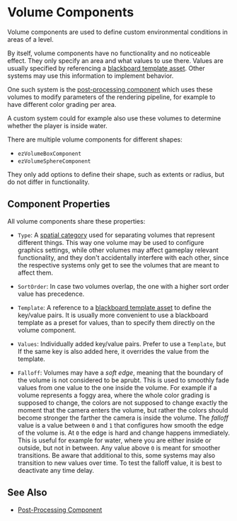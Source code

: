 # Volume Components

Volume components are used to define custom environmental conditions in areas of a level.

By itself, volume components have no functionality and no noticeable effect. They only specify an area and what values to use there. Values are usually specified by referencing a [blackboard template asset](../../Miscellaneous/blackboard-template-asset.md). Other systems may use this information to implement behavior.

One such system is the [post-processing component](post-processing-component.md) which uses these volumes to modify parameters of the rendering pipeline, for example to have different color grading per area.

A custom system could for example also use these volumes to determine whether the player is inside water.

There are multiple volume components for different shapes:

* `ezVolumeBoxComponent`
* `ezVolumeSphereComponent`

They only add options to define their shape, such as extents or radius, but do not differ in functionality.

## Component Properties

All volume components share these properties:

* `Type`: A [spatial category](../../runtime/world/spatial-system.md) used for separating volumes that represent different things. This way one volume may be used to configure graphics settings, while other volumes may affect gameplay relevant functionality, and they don't accidentally interfere with each other, since the respective systems only get to see the volumes that are meant to affect them.

* `SortOrder`: In case two volumes overlap, the one with a higher sort order value has precedence.

* `Template`: A reference to a [blackboard template asset](../../Miscellaneous/blackboard-template-asset.md) to define the key/value pairs. It is usually more convenient to use a blackboard template as a preset for values, than to specify them directly on the volume component.

* `Values`: Individually added key/value pairs. Prefer to use a `Template`, but If the same key is also added here, it overrides the value from the template.

* `Falloff`: Volumes may have a *soft edge*, meaning that the boundary of the volume is not considered to be aprubt. This is used to smoothly fade values from one value to the one inside the volume. For example if a volume represents a foggy area, where the whole color grading is supposed to change, the colors are not supposed to change exactly the moment that the camera enters the volume, but rather the colors should become stronger the farther the camera is inside the volume. The *falloff* value is a value between `0` and `1` that configures how smooth the edge of the volume is. At `0` the edge is hard and change happens immediately. This is useful for example for water, where you are either inside or outside, but not in between. Any value above `0` is meant for smoother transitions. Be aware that additional to this, some systems may also transition to new values over time. To test the falloff value, it is best to deactivate any time delay.

## See Also

* [Post-Processing Component](post-processing-component.md)
